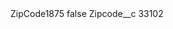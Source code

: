 <?xml version="1.0" encoding="UTF-8"?>
<CustomMetadata xmlns="http://soap.sforce.com/2006/04/metadata" xmlns:xsi="http://www.w3.org/2001/XMLSchema-instance" xmlns:xsd="http://www.w3.org/2001/XMLSchema">
    <label>ZipCode1875</label>
    <protected>false</protected>
    <values>
        <field>Zipcode__c</field>
        <value xsi:type="xsd:string">33102</value>
    </values>
</CustomMetadata>

